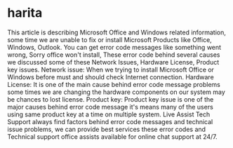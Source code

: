 # harita
This article is describing Microsoft Office and Windows related information, some time we are unable to fix or install Microsoft Products like Office, Windows, Outlook. You can get error code messages like something went wrong, Sorry office won't install, These error code behind several causes we discussed some of these Network Issues, Hardware License, Product key issues.  Network issue: When we trying to install Microsoft Office or Windows before must and should check Internet connection. Hardware License: It is one of the main cause behind error code message problems some times we are changing the hardware components on our system  may be chances to lost license. Product key: Product key issue is one of the major causes behind error code message it's means many of the users using same product key at a time on multiple system. Live Assist Tech Support always find factors behind error code messages and technical issue problems, we can provide best services these error codes and Technical support office assists available for online chat support at 24/7.
